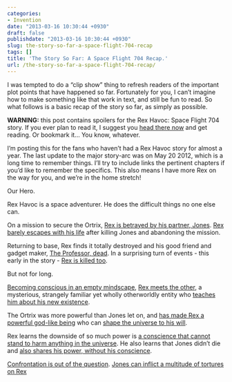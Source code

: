 ```yaml
---
categories:
- Invention
date: "2013-03-16 10:30:44 +0930"
draft: false
publishdate: "2013-03-16 10:30:44 +0930"
slug: the-story-so-far-a-space-flight-704-recap
tags: []
title: 'The Story So Far: A Space Flight 704 Recap.'
url: /the-story-so-far-a-space-flight-704-recap/
---
```

I was tempted to do a “clip show” thing to refresh readers of the
important plot points that have happened so far. Fortunately for you, I
can’t imagine how to make something like that work in text, and still be
fun to read. So what follows is a basic recap of the story so far, as
simply as possible.

**WARNING:** this post contains spoilers for the Rex Havoc: Space Flight
704 story. If you ever plan to read it, I suggest you [head there
now](//the.geekorium.com.au/category/space-flight-704/) and get reading.
Or bookmark it… You know, whatever.

I’m posting this for the fans who haven’t had a Rex Havoc story for
almost a year. The last update to the major story-arc was on May 20
2012, which is a long time to remember things. I’ll try to include links
the pertinent chapters if you’d like to remember the specifics. This
also means I have more Rex on the way for you, and we’re in the home
stretch!

Our Hero.

Rex Havoc is a space adventurer. He does the difficult things no one
else can.

On a mission to secure the Ortrix, [Rex is betrayed by his partner,
Jones](//the.geekorium.com.au/space-flight-704-chapter-1-straight-to-the-hell-planet/).
[Rex barely escapes with his
life](//the.geekorium.com.au/space-flight-704-chapter-6-escape-from-the-hell-planet/)
after killing Jones and abandoning the mission.

Returning to base, Rex finds it totally destroyed and his good friend
and gadget maker, [The Professor,
dead](//the.geekorium.com.au/space-flight-704-chapter-7-the-ruins-of-xarnash/).
In a surprising turn of events - this early in the story - [Rex is
killed
too](//the.geekorium.com.au/space-flight-704-chapter-9-xarnash-destroyed/).

But not for long.

[Becoming conscious in an empty
mindscape](//the.geekorium.com.au/space-flight-704-chapter-10-new-flight/),
[Rex meets the
other](//the.geekorium.com.au/space-flight-704-chapter-11-the-voice-in-the-light/),
a mysterious, strangely familiar yet wholly otherworldly entity who
[teaches him about his new
existence](//the.geekorium.com.au/space-flight-704-chapter-13-confusion-is-a-stranger-in-bed/).

The Ortrix was more powerful than Jones let on, and [has made Rex a
powerful god-like
being](//the.geekorium.com.au/space-flight-704-chapter-21-doom-is-overrated/)
who can [shape the universe to his
will](//the.geekorium.com.au/space-flight-704-chapter-25-understand-the-rock/).

Rex learns the downside of so much power is [a conscience that cannot
stand to harm anything in the
universe](//the.geekorium.com.au/space-flight-704-chapter-26-deadly-knowledge/).
He also learns that Jones didn’t die and [also shares his power, without
his
conscience](//the.geekorium.com.au/space-flight-704-chapter-27-judas-kiss/).

[Confrontation is out of the
question](//the.geekorium.com.au/space-flight-704-chapter-28-not-for-the-faint-of-heart/).
[Jones can inflict a multitude of tortures on
Rex](//the.geekorium.com.au/space-flight-704-chapter-39-nowhere-to-run/)